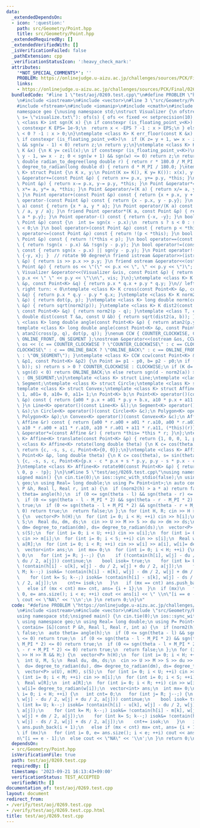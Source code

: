 ```yaml
---
data:
  _extendedDependsOn:
  - icon: ':question:'
    path: src/Geometry/Point.hpp
    title: src/Geometry/Point.hpp
  _extendedRequiredBy: []
  _extendedVerifiedWith: []
  _isVerificationFailed: false
  _pathExtension: cpp
  _verificationStatusIcon: ':heavy_check_mark:'
  attributes:
    '*NOT_SPECIAL_COMMENTS*': ''
    PROBLEM: https://onlinejudge.u-aizu.ac.jp/challenges/sources/PCK/Final/0269
    links:
    - https://onlinejudge.u-aizu.ac.jp/challenges/sources/PCK/Final/0269
  bundledCode: "#line 1 \"test/aoj/0269.test.cpp\"\n#define PROBLEM \"https://onlinejudge.u-aizu.ac.jp/challenges/sources/PCK/Final/0269\"\
    \n#include <iostream>\n#include <vector>\n#line 3 \"src/Geometry/Point.hpp\"\n\
    #include <fstream>\n#include <iomanip>\n#include <cmath>\n#include <cassert>\n\
    namespace geo {\nusing namespace std;\nstruct Visualizer {\n ofstream ofs;\n Visualizer(string\
    \ s= \"visualize.txt\"): ofs(s) { ofs << fixed << setprecision(10); }\n};\ntemplate\
    \ <class K> int sgn(K x) {\n if constexpr (is_floating_point_v<K>) {\n  static\
    \ constexpr K EPS= 1e-9;\n  return x < -EPS ? -1 : x > EPS;\n } else return x\
    \ < 0 ? -1 : x > 0;\n}\ntemplate <class K> K err_floor(const K &x) {\n K y= floor(x);\n\
    \ if constexpr (is_floating_point_v<K>)\n  if (K z= y + 1, w= x - z; 0 <= sgn(w)\
    \ && sgn(w - 1) < 0) return z;\n return y;\n}\ntemplate <class K> K err_ceil(const\
    \ K &x) {\n K y= ceil(x);\n if constexpr (is_floating_point_v<K>)\n  if (K z=\
    \ y - 1, w= x - z; 0 < sgn(w + 1) && sgn(w) <= 0) return z;\n return y;\n}\nlong\
    \ double radian_to_degree(long double r) { return r * 180.0 / M_PI; }\nlong double\
    \ degree_to_radian(long double d) { return d * M_PI / 180.0; }\ntemplate <class\
    \ K> struct Point {\n K x, y;\n Point(K x= K(), K y= K()): x(x), y(y) {}\n Point\
    \ &operator+=(const Point &p) { return x+= p.x, y+= p.y, *this; }\n Point &operator-=(const\
    \ Point &p) { return x-= p.x, y-= p.y, *this; }\n Point &operator*=(K a) { return\
    \ x*= a, y*= a, *this; }\n Point &operator/=(K a) { return x/= a, y/= a, *this;\
    \ }\n Point operator+(const Point &p) const { return {x + p.x, y + p.y}; }\n Point\
    \ operator-(const Point &p) const { return {x - p.x, y - p.y}; }\n Point operator*(K\
    \ a) const { return {x * a, y * a}; }\n Point operator/(K a) const { return {x\
    \ / a, y / a}; }\n friend Point operator*(K a, const Point &p) { return {a * p.x,\
    \ a * p.y}; }\n Point operator-() const { return {-x, -y}; }\n bool operator<(const\
    \ Point &p) const {\n  int s= sgn(x - p.x);\n  return s ? s < 0 : sgn(y - p.y)\
    \ < 0;\n }\n bool operator>(const Point &p) const { return p < *this; }\n bool\
    \ operator<=(const Point &p) const { return !(p < *this); }\n bool operator>=(const\
    \ Point &p) const { return !(*this < p); }\n bool operator==(const Point &p) const\
    \ { return !sgn(x - p.x) && !sgn(y - p.y); }\n bool operator!=(const Point &p)\
    \ const { return sgn(x - p.x) || sgn(y - p.y); }\n Point operator!() const { return\
    \ {-y, x}; }  // rotate 90 degree\n friend istream &operator>>(istream &is, Point\
    \ &p) { return is >> p.x >> p.y; }\n friend ostream &operator<<(ostream &os, const\
    \ Point &p) { return os << \"(\" << p.x << \", \" << p.y << \")\"; }\n friend\
    \ Visualizer &operator<<(Visualizer &vis, const Point &p) { return vis.ofs <<\
    \ p.x << \" \" << p.y << \"\\n\", vis; }\n};\ntemplate <class K> K dot(const Point<K>\
    \ &p, const Point<K> &q) { return p.x * q.x + p.y * q.y; }\n// left turn: > 0,\
    \ right turn: < 0\ntemplate <class K> K cross(const Point<K> &p, const Point<K>\
    \ &q) { return p.x * q.y - p.y * q.x; }\ntemplate <class K> K norm2(const Point<K>\
    \ &p) { return dot(p, p); }\ntemplate <class K> long double norm(const Point<K>\
    \ &p) { return sqrt(norm2(p)); }\ntemplate <class K> K dist2(const Point<K> &p,\
    \ const Point<K> &q) { return norm2(p - q); }\ntemplate <class T, class U> long\
    \ double dist(const T &a, const U &b) { return sqrt(dist2(a, b)); }\ntemplate\
    \ <class K> long double angle(const Point<K> &p) { return atan2(p.y, p.x); }\n\
    template <class K> long double angle(const Point<K> &p, const Point<K> &q) { return\
    \ atan2(cross(p, q), dot(p, q)); }\nenum CCW { COUNTER_CLOCKWISE, CLOCKWISE, ONLINE_BACK,\
    \ ONLINE_FRONT, ON_SEGMENT };\nostream &operator<<(ostream &os, CCW c) { return\
    \ os << (c == COUNTER_CLOCKWISE ? \"COUNTER_CLOCKWISE\" : c == CLOCKWISE ? \"\
    CLOCKWISE\" : c == ONLINE_BACK ? \"ONLINE_BACK\" : c == ONLINE_FRONT ? \"ONLINE_FRONT\"\
    \ : \"ON_SEGMENT\"); }\ntemplate <class K> CCW ccw(const Point<K> &p0, const Point<K>\
    \ &p1, const Point<K> &p2) {\n Point a= p1 - p0, b= p2 - p0;\n if (int s= sgn(cross(a,\
    \ b)); s) return s > 0 ? COUNTER_CLOCKWISE : CLOCKWISE;\n if (K d= dot(a, b);\
    \ sgn(d) < 0) return ONLINE_BACK;\n else return sgn(d - norm2(a)) > 0 ? ONLINE_FRONT\
    \ : ON_SEGMENT;\n}\ntemplate <class K> struct Line;\ntemplate <class K> struct\
    \ Segment;\ntemplate <class K> struct Circle;\ntemplate <class K> struct Polygon;\n\
    template <class K> struct Convex;\ntemplate <class K> struct Affine {\n K a00=\
    \ 1, a01= 0, a10= 0, a11= 1;\n Point<K> b;\n Point<K> operator()(const Point<K>\
    \ &p) const { return {a00 * p.x + a01 * p.y + b.x, a10 * p.x + a11 * p.y + b.y};\
    \ }\n Line<K> operator()(const Line<K> &l);\n Segment<K> operator()(const Segment<K>\
    \ &s);\n Circle<K> operator()(const Circle<K> &c);\n Polygon<K> operator()(const\
    \ Polygon<K> &p);\n Convex<K> operator()(const Convex<K> &c);\n Affine operator*(const\
    \ Affine &r) const { return {a00 * r.a00 + a01 * r.a10, a00 * r.a01 + a01 * r.a11,\
    \ a10 * r.a00 + a11 * r.a10, a10 * r.a01 + a11 * r.a11, (*this)(r)}; }\n Affine\
    \ &operator*=(const Affine &r) { return *this= *this * r; }\n};\ntemplate <class\
    \ K> Affine<K> translate(const Point<K> &p) { return {1, 0, 0, 1, p}; }\ntemplate\
    \ <class K> Affine<K> rotate(long double theta) {\n K c= cos(theta), s= sin(theta);\n\
    \ return {c, -s, s, c, Point<K>{0, 0}};\n}\ntemplate <class K> Affine<K> rotate(const\
    \ Point<K> &p, long double theta) {\n K c= cos(theta), s= sin(theta);\n return\
    \ {c, -s, s, c, Point<K>{p.x - c * p.x + s * p.y, p.y - s * p.x - c * p.y}};\n\
    }\ntemplate <class K> Affine<K> rotate90(const Point<K> &p) { return {0, -1, 1,\
    \ 0, p - !p}; }\n}\n#line 5 \"test/aoj/0269.test.cpp\"\nusing namespace std;\n\
    signed main() {\n cin.tie(0);\n ios::sync_with_stdio(false);\n using namespace\
    \ geo;\n using Real= long double;\n using P= Point<int>;\n auto contain= [&](const\
    \ P &h, Real l, Real r, int a) {\n  if (norm2(h) > a * a) return false;\n  auto\
    \ theta= angle(h);\n  if (0 <= sgn(theta - l) && sgn(theta - r) <= 0) return true;\n\
    \  if (0 <= sgn(theta - l - M_PI * 2) && sgn(theta - r - M_PI * 2) <= 0) return\
    \ true;\n  if (0 <= sgn(theta - l + M_PI * 2) && sgn(theta - r + M_PI * 2) <=\
    \ 0) return true;\n  return false;\n };\n for (int H, R; cin >> H >> R && H;)\
    \ {\n  vector<P> h(H);\n  for (int i= 0; i < H; ++i) cin >> h[i];\n  int U, M,\
    \ S;\n  Real du, dm, ds;\n  cin >> U >> M >> S >> du >> dm >> ds;\n  du= degree_to_radian(du),\
    \ dm= degree_to_radian(dm), ds= degree_to_radian(ds);\n  vector<P> u(U), m(M),\
    \ s(S);\n  for (int i= 0; i < U; ++i) cin >> u[i];\n  for (int i= 0; i < M; ++i)\
    \ cin >> m[i];\n  for (int i= 0; i < S; ++i) cin >> s[i];\n  Real w[R];\n  int\
    \ a[R];\n  for (int i= 0; i < R; ++i) cin >> w[i] >> a[i], w[i]= degree_to_radian(w[i]);\n\
    \  vector<int> ans;\n  int mx= 0;\n  for (int i= 0; i < H; ++i) {\n   int cnt=\
    \ 0;\n   for (int j= R; j--;) {\n    if (!contain(h[i], w[j] - du / 2, w[j] +\
    \ du / 2, a[j])) continue;\n    bool isok= true;\n    for (int k= U; k--;) isok&=\
    \ !contain(h[i] - u[k], w[j] - du / 2, w[j] + du / 2, a[j]);\n    for (int k=\
    \ M; k--;) isok&= !contain(h[i] - m[k], w[j] - dm / 2, w[j] + dm / 2, a[j]);\n\
    \    for (int k= S; k--;) isok&= !contain(h[i] - s[k], w[j] - ds / 2, w[j] + ds\
    \ / 2, a[j]);\n    cnt+= isok;\n   }\n   if (mx == cnt) ans.push_back(i + 1);\n\
    \   else if (mx < cnt) mx= cnt, ans= {i + 1};\n  }\n  if (mx)\n   for (int i=\
    \ 0, e= ans.size(); i < e; ++i) cout << ans[i] << \" \\n\"[i == e - 1];\n  else\
    \ cout << \"NA\" << '\\n';\n }\n return 0;\n}\n"
  code: "#define PROBLEM \"https://onlinejudge.u-aizu.ac.jp/challenges/sources/PCK/Final/0269\"\
    \n#include <iostream>\n#include <vector>\n#include \"src/Geometry/Point.hpp\"\n\
    using namespace std;\nsigned main() {\n cin.tie(0);\n ios::sync_with_stdio(false);\n\
    \ using namespace geo;\n using Real= long double;\n using P= Point<int>;\n auto\
    \ contain= [&](const P &h, Real l, Real r, int a) {\n  if (norm2(h) > a * a) return\
    \ false;\n  auto theta= angle(h);\n  if (0 <= sgn(theta - l) && sgn(theta - r)\
    \ <= 0) return true;\n  if (0 <= sgn(theta - l - M_PI * 2) && sgn(theta - r -\
    \ M_PI * 2) <= 0) return true;\n  if (0 <= sgn(theta - l + M_PI * 2) && sgn(theta\
    \ - r + M_PI * 2) <= 0) return true;\n  return false;\n };\n for (int H, R; cin\
    \ >> H >> R && H;) {\n  vector<P> h(H);\n  for (int i= 0; i < H; ++i) cin >> h[i];\n\
    \  int U, M, S;\n  Real du, dm, ds;\n  cin >> U >> M >> S >> du >> dm >> ds;\n\
    \  du= degree_to_radian(du), dm= degree_to_radian(dm), ds= degree_to_radian(ds);\n\
    \  vector<P> u(U), m(M), s(S);\n  for (int i= 0; i < U; ++i) cin >> u[i];\n  for\
    \ (int i= 0; i < M; ++i) cin >> m[i];\n  for (int i= 0; i < S; ++i) cin >> s[i];\n\
    \  Real w[R];\n  int a[R];\n  for (int i= 0; i < R; ++i) cin >> w[i] >> a[i],\
    \ w[i]= degree_to_radian(w[i]);\n  vector<int> ans;\n  int mx= 0;\n  for (int\
    \ i= 0; i < H; ++i) {\n   int cnt= 0;\n   for (int j= R; j--;) {\n    if (!contain(h[i],\
    \ w[j] - du / 2, w[j] + du / 2, a[j])) continue;\n    bool isok= true;\n    for\
    \ (int k= U; k--;) isok&= !contain(h[i] - u[k], w[j] - du / 2, w[j] + du / 2,\
    \ a[j]);\n    for (int k= M; k--;) isok&= !contain(h[i] - m[k], w[j] - dm / 2,\
    \ w[j] + dm / 2, a[j]);\n    for (int k= S; k--;) isok&= !contain(h[i] - s[k],\
    \ w[j] - ds / 2, w[j] + ds / 2, a[j]);\n    cnt+= isok;\n   }\n   if (mx == cnt)\
    \ ans.push_back(i + 1);\n   else if (mx < cnt) mx= cnt, ans= {i + 1};\n  }\n \
    \ if (mx)\n   for (int i= 0, e= ans.size(); i < e; ++i) cout << ans[i] << \" \\\
    n\"[i == e - 1];\n  else cout << \"NA\" << '\\n';\n }\n return 0;\n}"
  dependsOn:
  - src/Geometry/Point.hpp
  isVerificationFile: true
  path: test/aoj/0269.test.cpp
  requiredBy: []
  timestamp: '2023-09-21 16:13:43+09:00'
  verificationStatus: TEST_ACCEPTED
  verifiedWith: []
documentation_of: test/aoj/0269.test.cpp
layout: document
redirect_from:
- /verify/test/aoj/0269.test.cpp
- /verify/test/aoj/0269.test.cpp.html
title: test/aoj/0269.test.cpp
---
```

